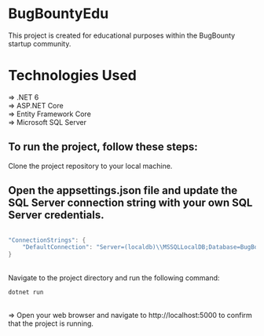 # BugBountyEdu
This project is created for educational purposes within the BugBounty startup community. 

# Technologies Used
 => .NET 6 <br>
 => ASP.NET Core <br>
 => Entity Framework Core <br>
 => Microsoft SQL Server <br>
## To run the project, follow these steps:

Clone the project repository to your local machine.
<br>
## Open the appsettings.json file and update the SQL Server connection string with your own SQL Server credentials.

```c#

"ConnectionStrings": {
    "DefaultConnection": "Server=(localdb)\\MSSQLLocalDB;Database=BugBountyDb;Trusted_Connection=True;MultipleActiveResultSets=true"
}
```
<br>
 Navigate to the project directory and run the following command:

```arduino
dotnet run
```
<br>
=> Open your web browser and navigate to http://localhost:5000 to confirm that the project is running.




